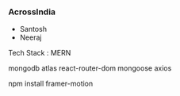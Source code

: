 ### AcrossIndia

- Santosh
- Neeraj

Tech Stack : MERN

mongodb atlas
react-router-dom
mongoose
axios

npm install framer-motion
